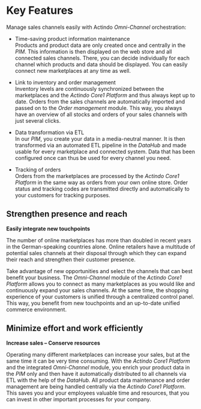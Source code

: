 # Key Features

Manage sales channels easily with Actindo *Omni-Channel* orchestration:
- Time-saving product information maintenance   
  Products and product data are only created once and centrally in the *PIM*. This information is then displayed on the web store and all connected sales channels. There, you can decide individually for each channel which products and data should be displayed. You can easily connect new marketplaces at any time as well.

- Link to inventory and order management   
  Inventory levels are continuously synchronized between the marketplaces and the *Actindo Core1 Platform* and thus always kept up to date. Orders from the sales channels are automatically imported and passed on to the *Order management* module. This way, you always have an overview of all stocks and orders of your sales channels with just several clicks.

- Data transformation via ETL   
  In our *PIM*, you create your data in a media-neutral manner. It is then transformed via an automated ETL pipeline in the *DataHub* and made usable for every marketplace and connected system. Data that has been configured once can thus be used for every channel you need.

- Tracking of orders   
  Orders from the marketplaces are processed by the *Actindo Core1 Platform* in the same way as orders from your own online store. Order status and tracking codes are transmitted directly and automatically to your customers for tracking purposes.


## Strengthen presence and reach

**Easily integrate new touchpoints**

The number of online marketplaces has more than doubled in recent years in the German-speaking countries alone. Online retailers have a multitude of potential sales channels at their disposal through which they can expand their reach and strengthen their customer presence.  

 Take advantage of new opportunities and select the channels that can best benefit your business. The *Omni-Channel* module of the *Actindo Core1 Platform* allows you to connect as many marketplaces as you would like and continuously expand your sales channels. At the same time, the shopping experience of your customers is unified through a centralized control panel. This way, you benefit from new touchpoints and an up-to-date unified commerce environment.


## Minimize effort and work efficiently

**Increase sales &ndash; Conserve resources**

Operating many different marketplaces can increase your sales, but at the same time it can be very time consuming. With the *Actindo Core1 Platform* and the integrated *Omni-Channel* module, you enrich your product data in the *PIM* only and then have it automatically distributed to all channels via ETL with the help of the *DataHub*. All product data maintenance and order management are being handled centrally via the *Actindo Core1 Platform*. This saves you and your employees valuable time and resources, that you can invest in other important processes for your company.  
